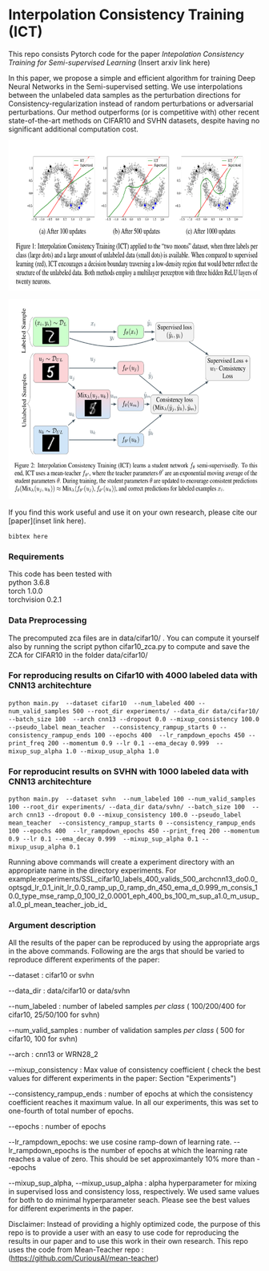 # Interpolation Consistency Training (ICT)

This repo consists Pytorch code for the paper *Intepolation Consistency Training for Semi-supervised Learning* (Insert arxiv link here)

In this paper, we propose a simple and efficient algorithm for training Deep Neural Networks in the Semi-supervised setting. We use interpolations between the unlabeled data samples as the perturbation directions for Consistency-regularization instead of random perturbations or adversarial perturbations. Our method outperforms (or is competitive with) other recent state-of-the-art methods on CIFAR10 and SVHN datasets, despite having no significant additional computation cost. 

<p align="center">
    <img src="ict_two_moon.png" height="300" width= "800">
</p>

<p align="center">
    <img src="ict_procedure.png" height="400" width= "600">
</p>



If you find this work useful and use it on your own research, please cite our [paper](inset link here). 

```
bibtex here
```


### Requirements
This code has been tested with  
python 3.6.8  
torch 1.0.0  
torchvision 0.2.1

### Data Preprocessing

The precomputed zca files are in data/cifar10/ . You can compute it yourself also by running the script python cifar10_zca.py to compute and save the ZCA for CIFAR10 in the folder data/cifar10/ 


### For reproducing results on Cifar10 with 4000 labeled data with CNN13 architechture
```
python main.py  --dataset cifar10  --num_labeled 400 --num_valid_samples 500 --root_dir experiments/ --data_dir data/cifar10/ --batch_size 100  --arch cnn13 --dropout 0.0 --mixup_consistency 100.0 --pseudo_label mean_teacher  --consistency_rampup_starts 0 --consistency_rampup_ends 100 --epochs 400  --lr_rampdown_epochs 450 --print_freq 200 --momentum 0.9 --lr 0.1 --ema_decay 0.999  --mixup_sup_alpha 1.0 --mixup_usup_alpha 1.0
```

### For reproducint results on SVHN with 1000 labeled data with CNN13 architechture
```
python main.py  --dataset svhn  --num_labeled 100 --num_valid_samples 100 --root_dir experiments/ --data_dir data/svhn/ --batch_size 100  --arch cnn13 --dropout 0.0 --mixup_consistency 100.0 --pseudo_label mean_teacher  --consistency_rampup_starts 0 --consistency_rampup_ends 100 --epochs 400  --lr_rampdown_epochs 450 --print_freq 200 --momentum 0.9 --lr 0.1 --ema_decay 0.999  --mixup_sup_alpha 0.1 --mixup_usup_alpha 0.1
```

Running above commands will create a experiment directory with an appropriate name in the directory experiments. For example:experiments/SSL_cifar10_labels_400_valids_500_archcnn13_do0.0_optsgd_lr_0.1_init_lr_0.0_ramp_up_0_ramp_dn_450_ema_d_0.999_m_consis_10.0_type_mse_ramp_0_100_l2_0.0001_eph_400_bs_100_m_sup_a1.0_m_usup_a1.0_pl_mean_teacher_job_id_ 

### Argument description
All the results of the paper can be reproduced by using the appropriate args in the above commands. Following are the args that should be varied to reproduce different experiments of the paper:

--dataset : cifar10 or svhn

--data_dir : data/cifar10 or data/svhn

--num_labeled : number of labeled samples *per class* ( 100/200/400 for cifar10, 25/50/100 for svhn)

--num_valid_samples : number of validation samples *per class* ( 500 for cifar10,  100 for svhn)

--arch : cnn13 or WRN28_2

--mixup_consistency : Max value of consistency coefficient ( check the best values for different experiments in the paper: Section "Experiments")

--consistency_rampup_ends : number of epochs at which the consistency coefficient reaches it maximum value. In all our experiments, this was set to one-fourth of total number of epochs.

--epochs : number of epochs 

--lr_rampdown_epochs: we use cosine ramp-down of learning rate. --lr_rampdown_epochs is the number of epochs at which the learning rate reaches a value of zero. This should be set approximantely 10% more than --epochs

--mixup_sup_alpha, --mixup_usup_alpha : alpha hyperparameter for mixing in supervised loss and consistency loss, respectively. We used same values for both to do minimal hyperparameter seach. Please see the best values for different experiments in the paper.





Disclaimer: Instead of providing a highly optimized code, the purpose of this repo is to provide a user with an easy to use code for reproducing the results in our paper and to use this work in their own research. This repo uses the code from Mean-Teacher repo : (https://github.com/CuriousAI/mean-teacher)
